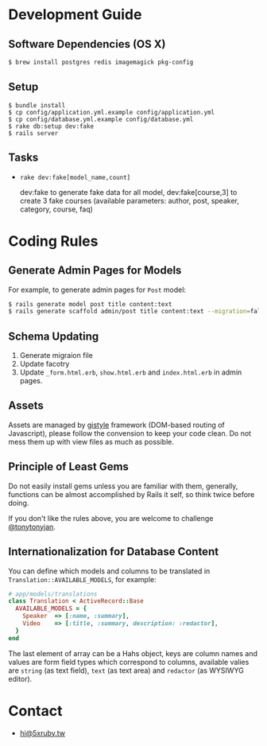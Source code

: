 Development Guide
=================

Software Dependencies (OS X)
----------------------------

```bash
$ brew install postgres redis imagemagick pkg-config
```

Setup
-----

```
$ bundle install
$ cp config/application.yml.example config/application.yml
$ cp config/database.yml.example config/database.yml
$ rake db:setup dev:fake
$ rails server
```

Tasks
-----

* `rake dev:fake[model_name,count]`

    dev:fake to generate fake data for all model, dev:fake[course,3] to create 3 fake courses (available parameters: author, post, speaker, category, course, faq)

Coding Rules
============

Generate Admin Pages for Models
-------------------------------

For example, to generate admin pages for `Post` model:

```bash
$ rails generate model post title content:text
$ rails generate scaffold admin/post title content:text --migration=false --parent=post
```

Schema Updating
---------------

1. Generate migraion file
2. Update facotry
3. Update `_form.html.erb`, `show.html.erb` and `index.html.erb` in admin pages.

Assets
------

Assets are managed by [gistyle](https://github.com/tonytonyjan/gistyle) framework (DOM-based routing of Javascript), please follow the convension to keep your code clean. Do not mess them up with view files as much as possible.

Principle of Least Gems
-----------------------

Do not easily install gems unless you are familiar with them, generally, functions can be almost accomplished by Rails it self, so think twice before doing.

If you don't like the rules above, you are welcome to challenge [@tonytonyjan](https://github.com/tonytonyjan).

Internationalization for Database Content
----------------------------------------

You can define which models and columns to be translated in `Translation::AVAILABLE_MODELS`, for example:

```ruby
# app/models/translations
class Translation < ActiveRecord::Base
  AVAILABLE_MODELS = {
    Speaker  => [:name, :summary],
    Video    => [:title, :summary, description: :redactor],
  }
end
```

The last element of array can be a Hahs object, keys are column names and values are form field types which correspond to columns, available valies are `string` (as text field), `text` (as text area) and `redactor` (as WYSIWYG editor).

Contact
=======

- hi@5xruby.tw
